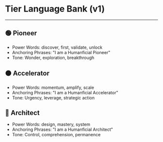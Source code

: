 # Tier Language Bank (v1)

---

## 🟢 Pioneer

- Power Words: discover, first, validate, unlock
- Anchoring Phrases: "I am a Humanficial Pioneer"
- Tone: Wonder, exploration, breakthrough

## 🟠 Accelerator

- Power Words: momentum, amplify, scale
- Anchoring Phrases: "I am a Humanficial Accelerator"
- Tone: Urgency, leverage, strategic action

## 🔵 Architect

- Power Words: design, mastery, system
- Anchoring Phrases: "I am a Humanficial Architect"
- Tone: Control, comprehension, permanence
